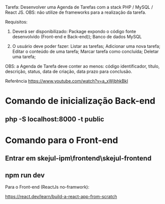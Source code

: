 Tarefa:
Desenvolver uma Agenda de Tarefas com a stack PHP / MySQL / React JS.
OBS: não utilize de frameworks para a realização da tarefa.

Requisitos:
1) Deverá ser disponibilizado:
Package expondo o código fonte desenvolvido (Front-end e Back-end));
Banco de dados MySQL

2) O usuário deve poder fazer:
Listar as tarefas;
Adicionar uma nova tarefa;
Editar o conteúdo de uma tarefa;
Marcar tarefa como concluída;
Deletar uma tarefa;

OBS: a Agenda de Tarefa deve conter ao menos: código identificador, título, descrição, status, data de criação, data prazo para conclusão.

Referência
https://www.youtube.com/watch?v=a_xWjbhkBkI

# Comando de inicialização Back-end
## php -S localhost:8000 -t public

# Comando para o Front-end
## Entrar em skejul-ipm\frontend\skejul-frontend
## npm run dev

Para o Front-end (ReactJs no-framwork):

https://react.dev/learn/build-a-react-app-from-scratch